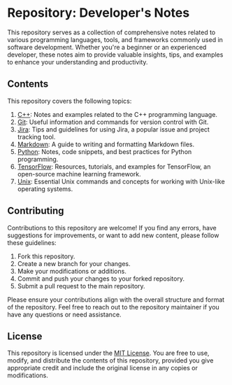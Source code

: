 # Repository: Developer's Notes

This repository serves as a collection of comprehensive notes related to various programming languages, tools, and frameworks commonly used in software development. Whether you're a beginner or an experienced developer, these notes aim to provide valuable insights, tips, and examples to enhance your understanding and productivity.

## Contents

This repository covers the following topics:

1. [C++](c++/README.md): Notes and examples related to the C++ programming language.
2. [Git](git/README.md): Useful information and commands for version control with Git.
3. [Jira](jira/README.md): Tips and guidelines for using Jira, a popular issue and project tracking tool.
4. [Markdown](markdown/README.md): A guide to writing and formatting Markdown files.
5. [Python](python/README.md): Notes, code snippets, and best practices for Python programming.
6. [TensorFlow](tensorflow/README.md): Resources, tutorials, and examples for TensorFlow, an open-source machine learning framework.
7. [Unix](unix/README.md): Essential Unix commands and concepts for working with Unix-like operating systems.

## Contributing

Contributions to this repository are welcome! If you find any errors, have suggestions for improvements, or want to add new content, please follow these guidelines:

1. Fork this repository.
2. Create a new branch for your changes.
3. Make your modifications or additions.
4. Commit and push your changes to your forked repository.
5. Submit a pull request to the main repository.

Please ensure your contributions align with the overall structure and format of the repository. Feel free to reach out to the repository maintainer if you have any questions or need assistance.

## License

This repository is licensed under the [MIT License](LICENSE). You are free to use, modify, and distribute the contents of this repository, provided you give appropriate credit and include the original license in any copies or modifications.


